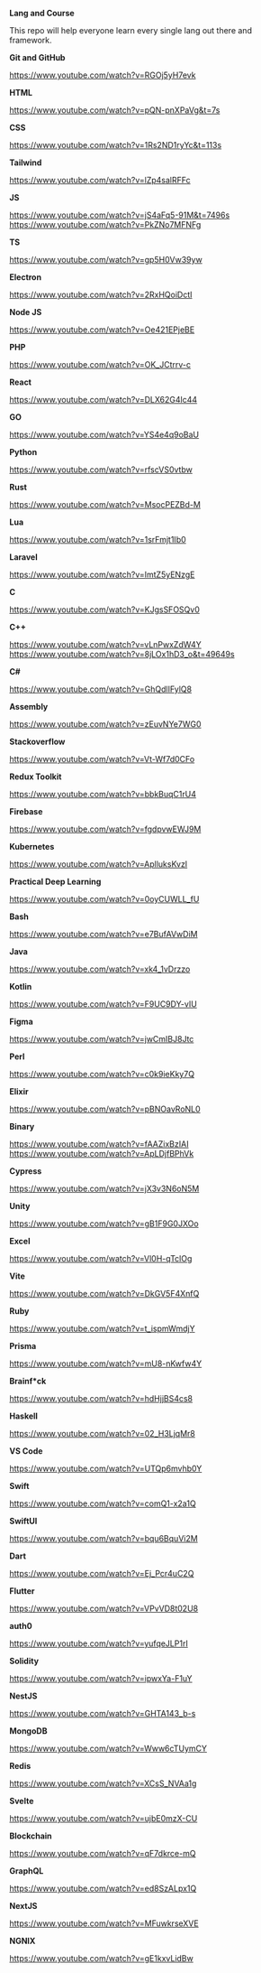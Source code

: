 **Lang and Course**

This repo will help everyone learn every single lang out there and framework.

**Git and GitHub**

https://www.youtube.com/watch?v=RGOj5yH7evk

**HTML**

https://www.youtube.com/watch?v=pQN-pnXPaVg&t=7s

**CSS**

https://www.youtube.com/watch?v=1Rs2ND1ryYc&t=113s

**Tailwind**

https://www.youtube.com/watch?v=lZp4salRFFc

**JS**

https://www.youtube.com/watch?v=jS4aFq5-91M&t=7496s <br>
https://www.youtube.com/watch?v=PkZNo7MFNFg

**TS**

https://www.youtube.com/watch?v=gp5H0Vw39yw

**Electron**

https://www.youtube.com/watch?v=2RxHQoiDctI

**Node JS**

https://www.youtube.com/watch?v=Oe421EPjeBE

**PHP**

https://www.youtube.com/watch?v=OK_JCtrrv-c

**React**

https://www.youtube.com/watch?v=DLX62G4lc44

**GO**

https://www.youtube.com/watch?v=YS4e4q9oBaU

**Python**

https://www.youtube.com/watch?v=rfscVS0vtbw

**Rust**

https://www.youtube.com/watch?v=MsocPEZBd-M

**Lua**

https://www.youtube.com/watch?v=1srFmjt1Ib0

**Laravel**

https://www.youtube.com/watch?v=ImtZ5yENzgE

**C**

https://www.youtube.com/watch?v=KJgsSFOSQv0

**C++**

https://www.youtube.com/watch?v=vLnPwxZdW4Y <br>
https://www.youtube.com/watch?v=8jLOx1hD3_o&t=49649s

**C#**

https://www.youtube.com/watch?v=GhQdlIFylQ8

**Assembly**

https://www.youtube.com/watch?v=zEuvNYe7WG0

**Stackoverflow**

https://www.youtube.com/watch?v=Vt-Wf7d0CFo

**Redux Toolkit**

https://www.youtube.com/watch?v=bbkBuqC1rU4

**Firebase**

https://www.youtube.com/watch?v=fgdpvwEWJ9M

**Kubernetes**

https://www.youtube.com/watch?v=AplluksKvzI

**Practical Deep Learning**

https://www.youtube.com/watch?v=0oyCUWLL_fU

**Bash**

https://www.youtube.com/watch?v=e7BufAVwDiM

**Java**

https://www.youtube.com/watch?v=xk4_1vDrzzo

**Kotlin**

https://www.youtube.com/watch?v=F9UC9DY-vIU

**Figma**

https://www.youtube.com/watch?v=jwCmIBJ8Jtc

**Perl**

https://www.youtube.com/watch?v=c0k9ieKky7Q

**Elixir**

https://www.youtube.com/watch?v=pBNOavRoNL0

**Binary**

https://www.youtube.com/watch?v=fAAZixBzIAI <br>
https://www.youtube.com/watch?v=ApLDjfBPhVk

**Cypress**

https://www.youtube.com/watch?v=jX3v3N6oN5M

**Unity**

https://www.youtube.com/watch?v=gB1F9G0JXOo

**Excel**

https://www.youtube.com/watch?v=Vl0H-qTclOg

**Vite**

https://www.youtube.com/watch?v=DkGV5F4XnfQ

**Ruby**

https://www.youtube.com/watch?v=t_ispmWmdjY

**Prisma**

https://www.youtube.com/watch?v=mU8-nKwfw4Y

**Brainf*ck**

https://www.youtube.com/watch?v=hdHjjBS4cs8

**Haskell**

https://www.youtube.com/watch?v=02_H3LjqMr8

**VS Code**

https://www.youtube.com/watch?v=UTQp6mvhb0Y

**Swift**

https://www.youtube.com/watch?v=comQ1-x2a1Q

**SwiftUI**

https://www.youtube.com/watch?v=bqu6BquVi2M

**Dart**

https://www.youtube.com/watch?v=Ej_Pcr4uC2Q

**Flutter**

https://www.youtube.com/watch?v=VPvVD8t02U8

**auth0**

https://www.youtube.com/watch?v=yufqeJLP1rI

**Solidity**

https://www.youtube.com/watch?v=ipwxYa-F1uY

**NestJS**

https://www.youtube.com/watch?v=GHTA143_b-s

**MongoDB**

https://www.youtube.com/watch?v=Www6cTUymCY

**Redis**

https://www.youtube.com/watch?v=XCsS_NVAa1g

**Svelte**

https://www.youtube.com/watch?v=ujbE0mzX-CU

**Blockchain**

https://www.youtube.com/watch?v=qF7dkrce-mQ

**GraphQL**

https://www.youtube.com/watch?v=ed8SzALpx1Q

**NextJS**

https://www.youtube.com/watch?v=MFuwkrseXVE

**NGNIX**

https://www.youtube.com/watch?v=gE1kxvLidBw
